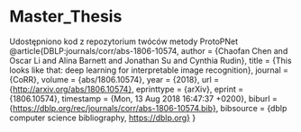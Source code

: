 # Master_Thesis
Udostępniono kod z repozytorium twóców metody ProtoPNet
@article{DBLP:journals/corr/abs-1806-10574,
  author       = {Chaofan Chen and
                  Oscar Li and
                  Alina Barnett and
                  Jonathan Su and
                  Cynthia Rudin},
  title        = {This looks like that: deep learning for interpretable image recognition},
  journal      = {CoRR},
  volume       = {abs/1806.10574},
  year         = {2018},
  url          = {http://arxiv.org/abs/1806.10574},
  eprinttype    = {arXiv},
  eprint       = {1806.10574},
  timestamp    = {Mon, 13 Aug 2018 16:47:37 +0200},
  biburl       = {https://dblp.org/rec/journals/corr/abs-1806-10574.bib},
  bibsource    = {dblp computer science bibliography, https://dblp.org}
}

